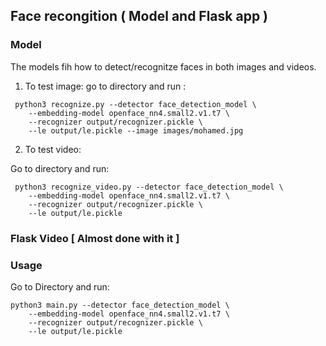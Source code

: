 ## Face recongition ( Model and Flask app )

### Model 
The models fih how to detect/recognitze faces in both images and videos.

1. To test image:
go to directory and run : 
```
 python3 recognize.py --detector face_detection_model \
	--embedding-model openface_nn4.small2.v1.t7 \
	--recognizer output/recognizer.pickle \
	--le output/le.pickle --image images/mohamed.jpg
```

2. To test video: 

Go to directory and run:
```
 python3 recognize_video.py --detector face_detection_model \
	--embedding-model openface_nn4.small2.v1.t7 \
	--recognizer output/recognizer.pickle \
	--le output/le.pickle
```



### Flask Video [ Almost done with it ]

### Usage 

Go to Directory and run: 

```
python3 main.py --detector face_detection_model \
	--embedding-model openface_nn4.small2.v1.t7 \
	--recognizer output/recognizer.pickle \
	--le output/le.pickle
```
